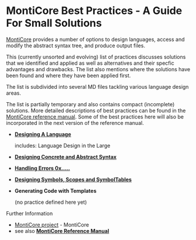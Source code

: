<!-- (c) https://github.com/MontiCore/monticore -->

# MontiCore Best Practices - A Guide For Small Solutions

[MontiCore](http://www.monticore.de) provides a number of options to design 
languages, access and modify the abstract syntax tree, and produce output files.

This (currently unsorted and evolving) list of practices discusses solutions 
that we identified and applied as well as alternatives and their specfic 
advantages and drawbacks. The list also mentions where the solutions have been
found and where they have been applied first.

The list is subdivided into several MD files tackling various language design areas.

The list is partially temporary and also contains compact (incomplete) solutions.
More detailed descriptions of best practices can be found in the 
[MontiCore reference manual](http://monticore.de/MontiCore_Reference-Manual.2017.pdf).
Some of the best practices here will also be incorporated in the next version
of the reference manual.


* [**Designing A Language**](BestPractices-Language-Design.md)

  includes: Language Design in the Large

* [**Designing Concrete and Abstract Syntax**](BestPractices-Syntax-Design.md)

* [**Handling Errors 0x.....**](BestPractices-Errors.md) 

* [**Designing Symbols, Scopes and SymbolTables**](BestPractices-Symbols-Scopes.md) 

* **Generating Code with Templates**

  (no practice defined here yet) 


Further Information

* [MontiCore project](../README.md) - MontiCore
* see also [**MontiCore Reference Manual**](http://www.monticore.de/)


